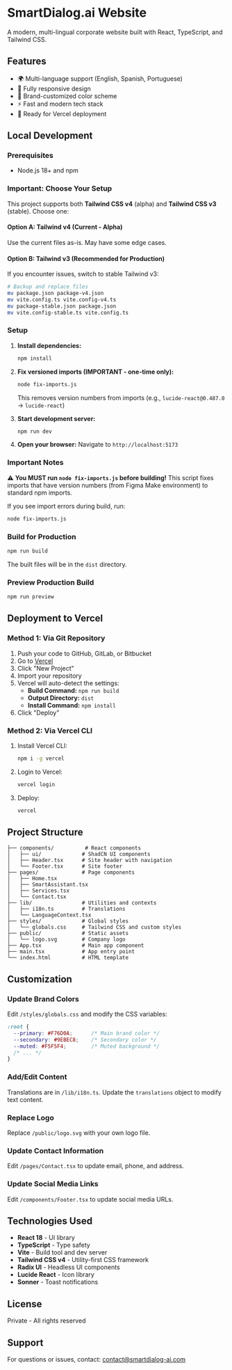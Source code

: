 # SmartDialog.ai Website

A modern, multi-lingual corporate website built with React, TypeScript, and Tailwind CSS.

## Features

- 🌍 Multi-language support (English, Spanish, Portuguese)
- 📱 Fully responsive design
- 🎨 Brand-customized color scheme
- ⚡ Fast and modern tech stack
- 🚀 Ready for Vercel deployment

## Local Development

### Prerequisites

- Node.js 18+ and npm

### Important: Choose Your Setup

This project supports both **Tailwind CSS v4** (alpha) and **Tailwind CSS v3** (stable). Choose one:

#### Option A: Tailwind v4 (Current - Alpha)
Use the current files as-is. May have some edge cases.

#### Option B: Tailwind v3 (Recommended for Production)
If you encounter issues, switch to stable Tailwind v3:
```bash
# Backup and replace files
mv package.json package-v4.json
mv vite.config.ts vite.config-v4.ts
mv package-stable.json package.json
mv vite.config-stable.ts vite.config.ts
```

### Setup

1. **Install dependencies:**
   ```bash
   npm install
   ```

2. **Fix versioned imports (IMPORTANT - one-time only):**
   ```bash
   node fix-imports.js
   ```
   This removes version numbers from imports (e.g., `lucide-react@0.487.0` → `lucide-react`)

3. **Start development server:**
   ```bash
   npm run dev
   ```

4. **Open your browser:**
   Navigate to `http://localhost:5173`

### Important Notes

⚠️ **You MUST run `node fix-imports.js` before building!** This script fixes imports that have version numbers (from Figma Make environment) to standard npm imports.

If you see import errors during build, run:
```bash
node fix-imports.js
```

### Build for Production

```bash
npm run build
```

The built files will be in the `dist` directory.

### Preview Production Build

```bash
npm run preview
```

## Deployment to Vercel

### Method 1: Via Git Repository

1. Push your code to GitHub, GitLab, or Bitbucket
2. Go to [Vercel](https://vercel.com)
3. Click "New Project"
4. Import your repository
5. Vercel will auto-detect the settings:
   - **Build Command:** `npm run build`
   - **Output Directory:** `dist`
   - **Install Command:** `npm install`
6. Click "Deploy"

### Method 2: Via Vercel CLI

1. Install Vercel CLI:
   ```bash
   npm i -g vercel
   ```

2. Login to Vercel:
   ```bash
   vercel login
   ```

3. Deploy:
   ```bash
   vercel
   ```

## Project Structure

```
├── components/          # React components
│   ├── ui/             # ShadCN UI components
│   ├── Header.tsx      # Site header with navigation
│   └── Footer.tsx      # Site footer
├── pages/              # Page components
│   ├── Home.tsx
│   ├── SmartAssistant.tsx
│   ├── Services.tsx
│   └── Contact.tsx
├── lib/                # Utilities and contexts
│   ├── i18n.ts         # Translations
│   └── LanguageContext.tsx
├── styles/             # Global styles
│   └── globals.css     # Tailwind CSS and custom styles
├── public/             # Static assets
│   └── logo.svg        # Company logo
├── App.tsx             # Main app component
├── main.tsx            # App entry point
└── index.html          # HTML template
```

## Customization

### Update Brand Colors

Edit `/styles/globals.css` and modify the CSS variables:

```css
:root {
  --primary: #F76D0A;      /* Main brand color */
  --secondary: #9EBEC8;    /* Secondary color */
  --muted: #F5F5F4;        /* Muted background */
  /* ... */
}
```

### Add/Edit Content

Translations are in `/lib/i18n.ts`. Update the `translations` object to modify text content.

### Replace Logo

Replace `/public/logo.svg` with your own logo file.

### Update Contact Information

Edit `/pages/Contact.tsx` to update email, phone, and address.

### Update Social Media Links

Edit `/components/Footer.tsx` to update social media URLs.

## Technologies Used

- **React 18** - UI library
- **TypeScript** - Type safety
- **Vite** - Build tool and dev server
- **Tailwind CSS v4** - Utility-first CSS framework
- **Radix UI** - Headless UI components
- **Lucide React** - Icon library
- **Sonner** - Toast notifications

## License

Private - All rights reserved

## Support

For questions or issues, contact: contact@smartdialog-ai.com
